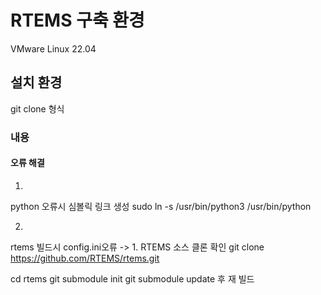 # RTEMS 구축 환경
VMware 
Linux 22.04
## 설치 환경
git clone 형식
### 내용

#### 오류 해결
1.
python 오류시 심볼릭 링크 생성
sudo ln -s /usr/bin/python3 /usr/bin/python

2.
rtems 빌드시 config.ini오류 -> 1. RTEMS 소스 클론 확인
git clone https://github.com/RTEMS/rtems.git

cd rtems
git submodule init
git submodule update
후 재 빌드